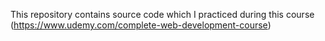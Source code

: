 This repository contains source code which I practiced during this course (https://www.udemy.com/complete-web-development-course)
